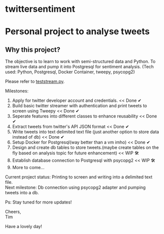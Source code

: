 # twittersentiment
<h1>Personal project to analyse tweets</h1>

<h2>Why this project?</h2>
<p>The objective is to learn to work with semi-structured data and Python. To stream live data and pump it into Postgresql for sentiment analysis. (Tech used: Python, Postgresql, Docker Container, tweepy, psycopg2)

Please refer to <a href="https://github.com/imtimwong/twittersentiment/blob/feature1/teststream.py">teststream.py</a>.

Milestones: 
1. Apply for twitter developer account and credentials. << Done &#10004;
2. Build basic twitter streamer with authentication and print tweets to screen using Tweepy << Done &#10004;
3. Seperate features into different classes to enhance reusability << Done &#10004;
4. Extract tweets from twitter's API JSON format << Done &#10004;
5. Write tweets into text delimited text file (just another option to store data instead of db) << Done &#10004;
6. Setup Docker for Postgresql(way better than a vm imho) << Done &#10004;
7. Design and create db tables to store tweets.(maybe create tables on the fly based on analysis topic for future enhancement) << WIP &#128736;
8. Establish database connection to Postgresql with psycopg2 << WIP &#128736;
9. More to come...


Current project status: Printing to screen and writing into a delimited text file.<br>
Next milestone: Db connection using psycopg2 adapter and pumping tweets into a db.

Ps: Stay tuned for more updates! 


Cheers,<br>
Tim

Have a lovely day! </p>
